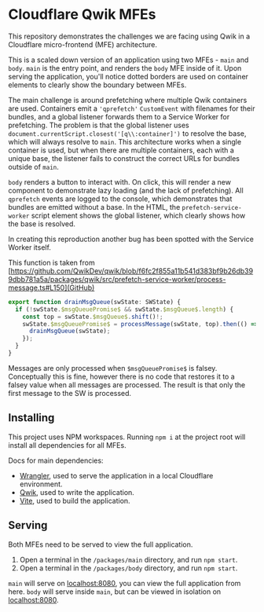 # Cloudflare Qwik MFEs

This repository demonstrates the challenges we are facing using Qwik in a Cloudflare micro-frontend (MFE) architecture.

This is a scaled down version of an application using two MFEs - `main` and `body`. `main` is the entry point, and renders the `body` MFE inside of it. Upon serving the application, you'll notice dotted borders are used on container elements to clearly show the boundary between MFEs.

The main challenge is around prefetching where multiple Qwik containers are used. Containers emit a `'qprefetch'` `CustomEvent` with filenames for their bundles, and a global listener forwards them to a Service Worker for prefetching. The problem is that the global listener uses `document.currentScript.closest('[q\\:container]')` to resolve the base, which will always resolve to `main`. This architecture works when a single container is used, but when there are multiple containers, each with a unique base, the listener fails to construct the correct URLs for bundles outside of `main`.

`body` renders a button to interact with. On click, this will render a new component to demonstrate lazy loading (and the lack of prefetching). All `qprefetch` events are logged to the console, which demonstrates that bundles are emitted without a base. In the HTML, the `prefetch-service-worker` script element shows the global listener, which clearly shows how the base is resolved.

In creating this reproduction another bug has been spotted with the Service Worker itself.

This function is taken from [https://github.com/QwikDev/qwik/blob/f6fc2f855a11b541d383bf9b26db399dbb781a5a/packages/qwik/src/prefetch-service-worker/process-message.ts#L150](GitHub)

```ts
export function drainMsgQueue(swState: SWState) {
  if (!swState.$msgQueuePromise$ && swState.$msgQueue$.length) {
    const top = swState.$msgQueue$.shift()!;
    swState.$msgQueuePromise$ = processMessage(swState, top).then(() => {
      drainMsgQueue(swState);
    });
  }
}
```

Messages are only processed when `$msgQueuePromise$` is falsey. Conceptually this is fine, however there is no code that restores it to a falsey value when all messages are processed. The result is that only the first message to the SW is processed.

## Installing

This project uses NPM workspaces. Running `npm i` at the project root will install all dependencies for all MFEs.

Docs for main dependencies:

- [Wrangler](https://developers.cloudflare.com/workers/wrangler/), used to serve the application in a local Cloudflare environment.
- [Qwik](https://qwik.dev/), used to write the application.
- [Vite](https://vitejs.dev/), used to build the application.

## Serving

Both MFEs need to be served to view the full application.

1. Open a terminal in the `/packages/main` directory, and run `npm start`.
1. Open a terminal in the `/packages/body` directory, and run `npm start`.

`main` will serve on [localhost:8080](http://localhost:8080), you can view the full application from here.
`body` will serve inside `main`, but can be viewed in isolation on [localhost:8080](http://localhost:8090).
